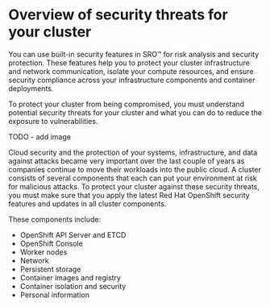 # Overview of security threats for your cluster

You can use built-in security features in SRO™ for risk analysis and security protection. These features help you to protect your cluster infrastructure and network communication, isolate your compute resources, and ensure security compliance across your infrastructure components and container deployments.

To protect your cluster from being compromised, you must understand potential security threats for your cluster and what you can do to reduce the exposure to vulnerabilities.

TODO - add image

Cloud security and the protection of your systems, infrastructure, and data against attacks became very important over the last couple of years as companies continue to move their workloads into the public cloud. A cluster consists of several components that each can put your environment at risk for malicious attacks. To protect your cluster against these security threats, you must make sure that you apply the latest Red Hat OpenShift security features and updates in all cluster components.

These components include:

- OpenShift API Server and ETCD
- OpenShift Console
- Worker nodes
- Network
- Persistent storage
- Container images and registry
- Container isolation and security
- Personal information

